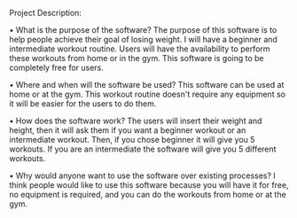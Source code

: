Project Description:

• What is the purpose of the software? The purpose of this software is to help people achieve their goal of losing weight. I will have a beginner and intermediate workout routine. Users will have the availability to perform these workouts from home or in the gym. This software is going to be completely free for users.

• Where and when will the software be used? This software can be used at home or at the gym. This workout routine doesn't require any equipment so it will be easier for the users to do them.

• How does the software work? The users will insert their weight and height, then it will ask them if you want a beginner workout or an intermediate workout. Then, if you chose beginner it will give you 5 workouts. If you are an intermediate the software will give you 5 different workouts.

• Why would anyone want to use the software over existing processes? I think people would like to use this software because you will have it for free, no equipment is required, and you can do the workouts from home or at the gym.
